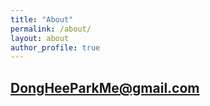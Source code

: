 ```yaml
---
title: "About"
permalink: /about/
layout: about
author_profile: true
---
```


## DongHeeParkMe@gmail.com